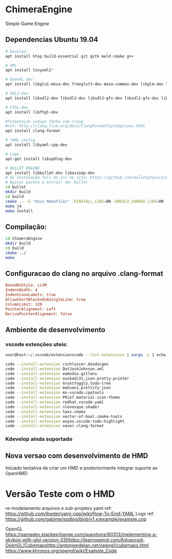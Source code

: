 # ChimeraEngine

Simple Game Engine

## Dependencias Ubuntu 19.04

```bash
# Develop:
apt install htop build-essential git gitk meld cmake g++

# XML
apt install tinyxml2*

# OpenGL dev
apt install libglu1-mesa-dev freeglut3-dev mesa-common-dev libglm-dev libglew-dev libglewmx-dev

# SDL2-Dev
apt install libsdl2-dev libsdl2-doc libsdl2-gfx-dev libsdl2-gfx-doc libsdl2-image-dev libsdl2-mixer-dev libsdl2-net-dev libsdl2-ttf-dev

# FTGL-dev
apt install libftgl-dev

#formatação codigo fonte com clang
#ref: http://clang.llvm.org/docs/ClangFormatStyleOptions.html
apt install clang-format 

# YAML config
apt install libyaml-cpp-dev

# Logs
apt-get install libspdlog-dev

# BULLET ENGINE
apt install libbullet-dev libassimp-dev
# Ou Instalação full do src no site: https://github.com/bulletphysics/bullet3
# Baixar pacote e extrair em: bullet
cd bullet
mkdir build
cd build
cmake .. -G "Unix Makefiles" -DINSTALL_LIBS=ON -DBUILD_SHARED_LIBS=ON
make j4
make install
```

## Compilação:
```bash
cd ChimeraEngine
mkdir build
cd build
cmake ../
make
```

## Configuracao do clang no arquivo .clang-format
```ini
BasedOnStyle: LLVM
IndentWidth: 4
IndentCaseLabels: true
AllowShortBlocksOnASingleLine: true
ColumnLimit: 120
PointerAlignment: Left
DerivePointerAlignment: false
```

## Ambiente de desenvolvimento

### vscode extenções uteis: 
```bash
user@host:~/.vscode/extensionscode --list-extensions | xargs -L 1 echo code --install-extension

code --install-extension cschlosser.doxdocgen
code --install-extension DotJoshJohnson.xml
code --install-extension eamodio.gitlens
code --install-extension euskadi31.json-pretty-printer
code --install-extension Gruntfuggly.todo-tree
code --install-extension mohsen1.prettify-json
code --install-extension ms-vscode.cpptools
code --install-extension PKief.material-icon-theme
code --install-extension redhat.vscode-yaml
code --install-extension slevesque.shader
code --install-extension twxs.cmake
code --install-extension vector-of-bool.cmake-tools
code --install-extension wayou.vscode-todo-highlight
code --install-extension xaver.clang-format

```

### Kdevelop ainda suportado


## Nova versao com desenvolvimento de HMD

Iniciado tentativa de criar um HMD e posteriormente integrar suporte ao OpenHMD

# Versão Teste com o HMD

re-modelamento arquivos e sub-projetos 
yaml ref: https://github.com/jbeder/yaml-cpp/wiki/How-To-Emit-YAML
Logs ref: https://github.com/gabime/spdlog/blob/v1.x/example/example.cpp

OpenGL
https://gamedev.stackexchange.com/questions/60313/implementing-a-skybox-with-glsl-version-330​
https://learnopengl.com/Advanced-OpenGL/Cubemaps​
http://antongerdelan.net/opengl/cubemaps.html
https://www.khronos.org/opengl/wiki/Example_Code
